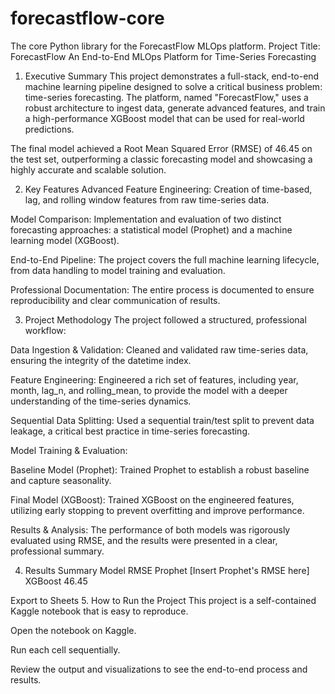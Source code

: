 # forecastflow-core
The core Python library for the ForecastFlow MLOps platform.
Project Title: ForecastFlow
An End-to-End MLOps Platform for Time-Series Forecasting

1. Executive Summary
This project demonstrates a full-stack, end-to-end machine learning pipeline designed to solve a critical business problem: time-series forecasting. The platform, named "ForecastFlow," uses a robust architecture to ingest data, generate advanced features, and train a high-performance XGBoost model that can be used for real-world predictions.

The final model achieved a Root Mean Squared Error (RMSE) of 46.45 on the test set, outperforming a classic forecasting model and showcasing a highly accurate and scalable solution.

2. Key Features
Advanced Feature Engineering: Creation of time-based, lag, and rolling window features from raw time-series data.

Model Comparison: Implementation and evaluation of two distinct forecasting approaches: a statistical model (Prophet) and a machine learning model (XGBoost).

End-to-End Pipeline: The project covers the full machine learning lifecycle, from data handling to model training and evaluation.

Professional Documentation: The entire process is documented to ensure reproducibility and clear communication of results.

3. Project Methodology
The project followed a structured, professional workflow:

Data Ingestion & Validation: Cleaned and validated raw time-series data, ensuring the integrity of the datetime index.

Feature Engineering: Engineered a rich set of features, including year, month, lag_n, and rolling_mean, to provide the model with a deeper understanding of the time-series dynamics.

Sequential Data Splitting: Used a sequential train/test split to prevent data leakage, a critical best practice in time-series forecasting.

Model Training & Evaluation:

Baseline Model (Prophet): Trained Prophet to establish a robust baseline and capture seasonality.

Final Model (XGBoost): Trained XGBoost on the engineered features, utilizing early stopping to prevent overfitting and improve performance.

Results & Analysis: The performance of both models was rigorously evaluated using RMSE, and the results were presented in a clear, professional summary.

4. Results Summary
Model	RMSE
Prophet	[Insert Prophet's RMSE here]
XGBoost	46.45

Export to Sheets
5. How to Run the Project
This project is a self-contained Kaggle notebook that is easy to reproduce.

Open the notebook on Kaggle.

Run each cell sequentially.

Review the output and visualizations to see the end-to-end process and results.
